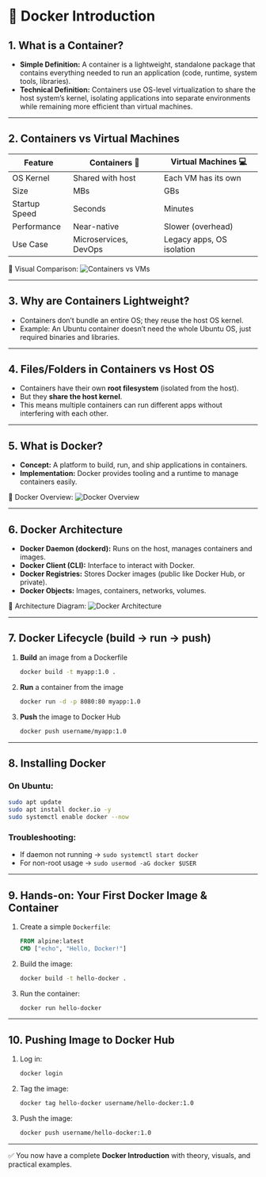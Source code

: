 # 🚀 Docker Introduction

## 1. What is a Container?

* **Simple Definition:** A container is a lightweight, standalone package that contains everything needed to run an application (code, runtime, system tools, libraries).
* **Technical Definition:** Containers use OS-level virtualization to share the host system’s kernel, isolating applications into separate environments while remaining more efficient than virtual machines.

---

## 2. Containers vs Virtual Machines

| Feature       | Containers 🐳         | Virtual Machines 💻       |
| ------------- | --------------------- | ------------------------- |
| OS Kernel     | Shared with host      | Each VM has its own       |
| Size          | MBs                   | GBs                       |
| Startup Speed | Seconds               | Minutes                   |
| Performance   | Near-native           | Slower (overhead)         |
| Use Case      | Microservices, DevOps | Legacy apps, OS isolation |

📌 Visual Comparison:
![Containers vs VMs](https://user-images.githubusercontent.com/43399466/217262726-7cabcb5b-074d-45cc-950e-84f7119e7162.png)

---

## 3. Why are Containers Lightweight?

* Containers don’t bundle an entire OS; they reuse the host OS kernel.
* Example: An Ubuntu container doesn’t need the whole Ubuntu OS, just required binaries and libraries.

---

## 4. Files/Folders in Containers vs Host OS

* Containers have their own **root filesystem** (isolated from the host).
* But they **share the host kernel**.
* This means multiple containers can run different apps without interfering with each other.

---

## 5. What is Docker?

* **Concept:** A platform to build, run, and ship applications in containers.
* **Implementation:** Docker provides tooling and a runtime to manage containers easily.

📌 Docker Overview:
![Docker Overview](https://user-images.githubusercontent.com/43399466/217507877-212d3a60-143a-4a1d-ab79-4bb615cb4622.png)

---

## 6. Docker Architecture

* **Docker Daemon (dockerd):** Runs on the host, manages containers and images.
* **Docker Client (CLI):** Interface to interact with Docker.
* **Docker Registries:** Stores Docker images (public like Docker Hub, or private).
* **Docker Objects:** Images, containers, networks, volumes.

📌 Architecture Diagram:
![Docker Architecture](https://user-images.githubusercontent.com/43399466/217511949-81f897b2-70ee-41d1-b229-38d0572c54c7.png)

---

## 7. Docker Lifecycle (build → run → push)

1. **Build** an image from a Dockerfile

   ```bash
   docker build -t myapp:1.0 .
   ```
2. **Run** a container from the image

   ```bash
   docker run -d -p 8080:80 myapp:1.0
   ```
3. **Push** the image to Docker Hub

   ```bash
   docker push username/myapp:1.0
   ```

---

## 8. Installing Docker

### On Ubuntu:

```bash
sudo apt update
sudo apt install docker.io -y
sudo systemctl enable docker --now
```

### Troubleshooting:

* If daemon not running → `sudo systemctl start docker`
* For non-root usage → `sudo usermod -aG docker $USER`

---

## 9. Hands-on: Your First Docker Image & Container

1. Create a simple `Dockerfile`:

   ```dockerfile
   FROM alpine:latest
   CMD ["echo", "Hello, Docker!"]
   ```
2. Build the image:

   ```bash
   docker build -t hello-docker .
   ```
3. Run the container:

   ```bash
   docker run hello-docker
   ```

---

## 10. Pushing Image to Docker Hub

1. Log in:

   ```bash
   docker login
   ```
2. Tag the image:

   ```bash
   docker tag hello-docker username/hello-docker:1.0
   ```
3. Push the image:

   ```bash
   docker push username/hello-docker:1.0
   ```

---

✅ You now have a complete **Docker Introduction** with theory, visuals, and practical examples.

